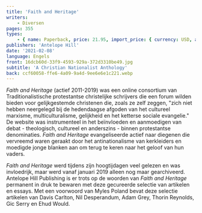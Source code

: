 ```yaml
---
title: 'Faith and Heritage'
writers:
    - Diversen
pages: 355
types:
    - { name: Paperback, price: 21.95, import_price: { currency: USD, amount: 19.11 }, isbn: 978-1-953730-23-7 }
publishers: 'Antelope Hill'
date: '2021-02-08'
language: Engels
front: 16dcb60d-33f9-4593-929a-372d3310be49.jpg
subtitle: 'A Christian Nationalist Anthology'
back: ccf60058-ffe6-4a09-9a4d-9ee6e6e1c221.webp
---
```


*Faith and Heritage* (actief 2011-2019) was een online consortium van Traditionalistische protestantse christelijke schrijvers die een forum wilden bieden voor gelijkgestemde christenen die, zoals ze zelf zeggen, "zich niet hebben neergelegd bij de hedendaagse afgoden van het cultureel marxisme, multiculturalisme, gelijkheid en het ketterse sociale evangelie." De website was instrumenteel in het beïnvloeden en aanmoedigen van debat - theologisch, cultureel en anderszins - binnen protestantse denominaties. *Faith and Heritage* evangeliseerde actief naar diegenen die vervreemd waren geraakt door het antinationalisme van kerkleiders en moedigde jonge blanken aan om terug te keren naar het geloof van hun vaders.
 
*Faith and Heritage* werd tijdens zijn hoogtijdagen veel gelezen en was invloedrijk, maar werd vanaf januari 2019 alleen nog maar gearchiveerd. Antelope Hill Publishing is er trots op de woorden van *Faith and Heritage* permanent in druk te bewaren met deze gecureerde selectie van artikelen en essays. Met een voorwoord van Myles Poland bevat deze selectie artikelen van Davis Carlton, Nil Desperandum, Adam Grey, Thorin Reynolds, Gic Serry en Ehud Would.
